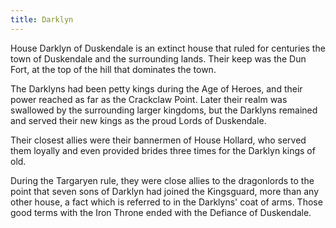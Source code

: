 ```yaml
---
title: Darklyn
---
```


House Darklyn of Duskendale is an extinct house that ruled for centuries the town of Duskendale and the surrounding lands. Their keep was the Dun Fort, at the top of the hill that dominates the town.

The Darklyns had been petty kings during the Age of Heroes, and their power reached as far as the Crackclaw Point. Later their realm was swallowed by the surrounding larger kingdoms, but the Darklyns remained and served their new kings as the proud Lords of Duskendale.

Their closest allies were their bannermen of House Hollard, who served them loyally and even provided brides three times for the Darklyn kings of old.

During the Targaryen rule, they were close allies to the dragonlords to the point that seven sons of Darklyn had joined the Kingsguard, more than any other house, a fact which is referred to in the Darklyns' coat of arms. Those good terms with the Iron Throne ended with the Defiance of Duskendale. 


